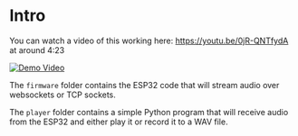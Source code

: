 # Intro

You can watch a video of this working here: https://youtu.be/0jR-QNTfydA at around 4:23

[![Demo Video](https://img.youtube.com/vi/0jR-QNTfydA/0.jpg)](https://www.youtube.com/watch?v=0jR-QNTfydA)

The `firmware` folder contains the ESP32 code that will stream audio over websockets or TCP sockets.

The `player` folder contains a simple Python program that will receive audio from the ESP32 and either play it or record it to a WAV file.

